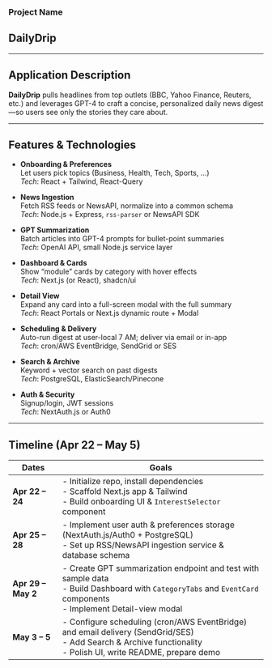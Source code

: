 ### Project Name  
## DailyDrip

---

## Application Description  
**DailyDrip** pulls headlines from top outlets (BBC, Yahoo Finance, Reuters, etc.) and leverages GPT-4 to craft a concise, personalized daily news digest—so users see only the stories they care about.

---

## Features & Technologies

- **Onboarding & Preferences**  
  Let users pick topics (Business, Health, Tech, Sports, …)  
  _Tech_: React + Tailwind, React-Query

- **News Ingestion**  
  Fetch RSS feeds or NewsAPI, normalize into a common schema  
  _Tech_: Node.js + Express, `rss-parser` or NewsAPI SDK

- **GPT Summarization**  
  Batch articles into GPT-4 prompts for bullet-point summaries  
  _Tech_: OpenAI API, small Node.js service layer

- **Dashboard & Cards**  
  Show “module” cards by category with hover effects  
  _Tech_: Next.js (or React), shadcn/ui

- **Detail View**  
  Expand any card into a full-screen modal with the full summary  
  _Tech_: React Portals or Next.js dynamic route + Modal

- **Scheduling & Delivery**  
  Auto-run digest at user-local 7 AM; deliver via email or in-app  
  _Tech_: cron/AWS EventBridge, SendGrid or SES

- **Search & Archive**  
  Keyword + vector search on past digests  
  _Tech_: PostgreSQL, ElasticSearch/Pinecone

- **Auth & Security**  
  Signup/login, JWT sessions  
  _Tech_: NextAuth.js or Auth0

---

## Timeline (Apr 22 – May 5)

| Dates           | Goals                                                                                             |
|-----------------|---------------------------------------------------------------------------------------------------|
| **Apr 22 – 24** | - Initialize repo, install dependencies<br>- Scaffold Next.js app & Tailwind<br>- Build onboarding UI & `InterestSelector` component |
| **Apr 25 – 28** | - Implement user auth & preferences storage (NextAuth.js/Auth0 + PostgreSQL)<br>- Set up RSS/NewsAPI ingestion service & database schema |
| **Apr 29 – May 2** | - Create GPT summarization endpoint and test with sample data<br>- Build Dashboard with `CategoryTabs` and `EventCard` components<br>- Implement Detail-view modal |
| **May 3 – 5**   | - Configure scheduling (cron/AWS EventBridge) and email delivery (SendGrid/SES)<br>- Add Search & Archive functionality<br>- Polish UI, write README, prepare demo |




